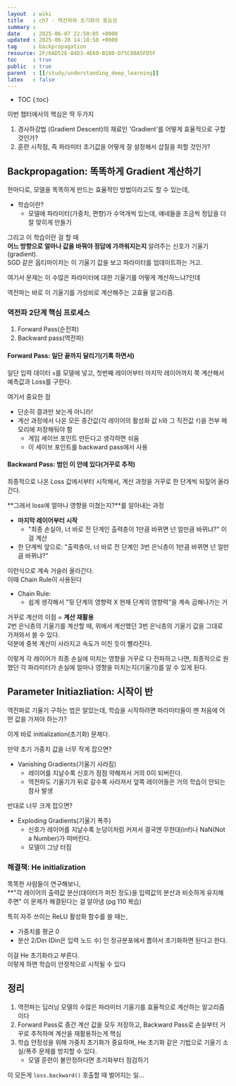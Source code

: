 ```yaml
---
layout  : wiki
title   : ch7 - 역전파와 초기화의 중요성
summary : 
date    : 2025-06-07 22:50:05 +0900
updated : 2025-06-20 14:18:58 +0900
tag     : backpropagation
resource: 2F/6AD52E-84D3-4E60-B180-D75C80A5FD5F
toc     : true
public  : true
parent  : [[/study/understanding_deep_learning]]
latex   : false
---
```

* TOC
{:toc}

이번 챕터에서의 핵심은 딱 두가지
1. 경사하강법 (Gradient Descent)의 재료인 'Gradient'를 어떻게 효율적으로 구할 것인가?
2. 훈련 시작점, 즉 파라미터 초기값을 어떻게 잘 설정해서 삽질을 피할 것인가?

## Backpropagation: 똑똑하게 Gradient 계산하기
한마디로, 모델을 똑똑하게 만드는 효율적인 방법이라고도 할 수 있는데,  

- 학습이란?
    - 모델에 파라미터(가중치, 편향)가 수억개씩 있는데, 얘네들을 조금씩 정답을 더 잘 맞히게 만들기

그리고 이 학습이란 걸 할 때  
**어느 방향으로 얼마나 값을 바꿔야 정답에 가까워지는지** 알려주는 신호가 기울기(gradient).  
SGD 같은 옵티마이저는 이 기울기 값을 보고 파라미터를 업데이트하는 거고.

여기서 문제는 이 수많은 파라미터에 대한 기울기를 어떻게 계산하느냐?인데

역전파는 바로 이 기울기를 가성비로 계산해주는 고효율 알고리즘.

### 역전파 2단계 핵심 프로세스
1. Forward Pass(순전파)
2. Backward pass(역전파)

#### Forward Pass: 일단 끝까지 달리기(기록 하면서)
일단 입력 데이터 `x`를 모델에 넣고, 첫번째 레이어부터 마지막 레이어까지 쭉 계산해서 예측값과 Loss를 구한다.  

여기서 중요한 점
- 단순히 결과만 보는게 아니라!
- 계산 과정에서 나온 모든 중간값(각 레이어의 활성화 값 `h`와 그 직전값 `f`)을 전부 메모리에 저장해둬야 함  
    - 게임 세이브 포인트 만든다고 생각하면 쉬움
    - 이 세이브 포인트를 backward pass에서 사용

#### Backward Pass: 범인 이 안에 있다(거꾸로 추적)
최종적으로 나온 Loss 값에서부터 시작해서, 계산 과정을 거꾸로 한 단계씩 되짚어 올라간다.

**그래서 loss에 얼마나 영향을 미쳤는지?**를 알아내는 과정
- **마지막 레이어부터 시작**
    - "최종 손실아, 너 바로 전 단계인 출력층이 1만큼 바뀌면 넌 얼만큼 바뀌냐?" 이걸 계산
- 한 단계씩 앞으로: "출력층아, 너 바로 전 단계인 3번 은닉층이 1만큼 바뀌면 넌 얼만큼 바뀌냐?"

이런식으로 계속 거슬러 올라간다.  
이때 Chain Rule이 사용된다
- Chain Rule:
    - 쉽게 생각해서 "뒷 단계의 영향력 X 현재 단계의 영향력"을 계속 곱해나가는 거

거꾸로 계산의 이점 = **계산 재활용**  
2번 은닉층의 기울기를 계산할 때, 위에서 계산했던 3번 은닉층의 기울기 값을 그대로 가져와서 쓸 수 있다.  
덕분에 중복 계산이 사라지고 속도가 미친 듯이 빨라진다.

이렇게 각 레이어가 최종 손실에 미치는 영향을 거꾸로 다 전파하고 나면, 최종적으로 원했던 각 파라미터가 손실에 얼마나 영향을 미치는지(기울기)를 알 수 있게 된다.


## Parameter Initiazliation: 시작이 반
역전파로 기울기 구하는 법은 알았는데, 학습을 시작하려면 파라미터들이 맨 처음에 어떤 값을 가져야 하는가?

이게 바로 initialization(초기화) 문제다.

만약 초기 가중치 값을 너무 작게 잡으면?
- Vanishing Gradients(기울기 사라짐)
    - 레이어를 지날수록 신호가 점점 약해져서 거의 0이 되버린다.
    - 역전파도 기울기가 뒤로 갈수록 사라져서 앞쪽 레이어들은 거의 학습이 안되는 참사 발생

반대로 너무 크게 잡으면?
- Exploding Gradients(기울기 폭주)
    - 신호가 레이어를 지날수록 눈덩이처럼 커져서 결국엔 무한대(inf)나 NaN(Not a Number)가 떠버린다.
    - 모델이 그냥 터짐

### 해결책: He initialization
똑똑한 사람들이 연구해보니,  
**"각 레이어의 출력값 분산(데이터가 퍼진 정도)을 입력값의 분산과 비슷하게 유지해주면" 이 문제가 해결된다는 걸 알아냄 (pg 110 복습)

특히 자주 쓰이는 ReLU 활성화 함수를 쓸 때는,  
- 가중치를 평균 0
- 분산 2/Din (Din은 입력 노드 수)
인 정규분포에서 뽑아서 초기화하면 된다고 한다.

이걸 He 초기화라고 부른다.  
이렇게 하면 학습이 안정적으로 시작될 수 있다

## 정리
1. 역전파는 딥러닝 모델의 수많은 파라미터 기울기를 효율적으로 계산하는 알고리즘이다
2. Forward Pass로 중간 계산 값을 모두 저장하고, Backward Pass로 손실부터 거꾸로 추적하며 계산을 재활용하는게 핵심
3. 학습 안정성을 위해 가중치 초기화가 중요하며, He 초기화 같은 기법으로 기울기 소실/폭주 문제를 방지할 수 있다.
	- 모델 훈련이 불안정하다면 초기화부터 점검하기

이 모든게 `loss.backward()` 호출할 때 벌어지는 일...

